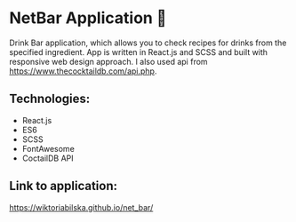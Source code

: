 # NetBar Application :tropical_drink:

Drink Bar application, which allows you to check recipes for drinks from the specified ingredient.
App is written in React.js and SCSS and built with responsive web design approach. I also used api from https://www.thecocktaildb.com/api.php.

## Technologies:

- React.js
- ES6
- SCSS
- FontAwesome
- CoctailDB API

## Link to application:

https://wiktoriabilska.github.io/net_bar/
